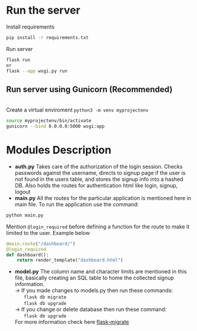 # Run the server
Install requirements
```bash
pip install -r requirements.txt
```
Run server
```bash
flask run
or
flask --app wsgi.py run
```
## Run server using Gunicorn <strong>(Recommended)</strong>
<br>Create a virtual enviroment `python3 -m venv myprojectenv`
```bash
source myprojectenv/bin/activate
gunicorn --bind 0.0.0.0:5000 wsgi:app
```
# Modules Description
 * **auth.py** 
Takes care of the authorization of the login session. Checks passwords against the username, directs to signup page if the user is not found in the users table, and stores the signup info into a hashed DB.  Also holds the routes for authentication html like login, signup, logout
 * **main.py** 
All the routes for the particular application is mentioned here in main file. To run the application use the command:
```bash
python main.py
```
Mention `@login_required` before defining a function for the route to make it limited to the user. Example below
```python
@main.route("/dashboard/")
@login_required
def dashboard():
    return render_template("dashboard.html")
```
 * **model.py** 
The column name and character limits are mentioned in this file, basically creating an SQL table to home the collected signup information.
<br>-> If you made changes to models.py then run these commands:
<br> &nbsp;  &nbsp;  &nbsp; `flask db migrate`
<br> &nbsp;  &nbsp;  &nbsp; `flask db upgrade`
<br>-> If you change or delete database then run these command:
<br> &nbsp;  &nbsp;  &nbsp; `flask db upgrade`
<br>For more information check here [flask-migrate](https://flask-migrate.readthedocs.io/en/latest/)

